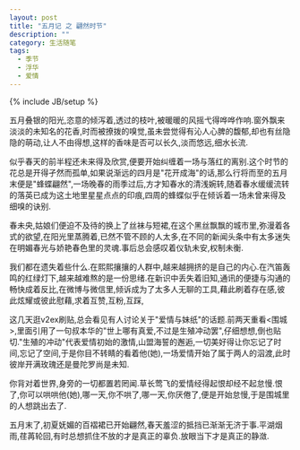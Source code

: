```yaml
---
layout: post
title: "五月记 之 翩然时节"
description: ""
category: 生活随笔
tags: 
  - 季节
  - 浮华
  - 爱情
---
```

{% include JB/setup %}

五月叠银的阳光,恣意的倾泻着,透过的枝叶,被暖暖的风摇弋得哗哗作响.窗外飘来淡淡的未知名的花香,时而被撩拨的嗅觉,虽未尝觉得有沁人心脾的馥郁,却也有丝隐隐的萌动,让人不由得想,这样的香味是否可以长久,淡而悠远,细水长流. 
<!--more-->

似乎春天的前半程还未来得及欣赏,便要开始纠缠着一场与落红的离别.这个时节的花总是开得孑然而孤单,如果说渐远的四月是"花开成海"的话,那么行将而至的五月末便是"蜂蝶翩然",一场晚春的雨季过后,方才知春水的清浅婉转,随着春水缓缓流转的落英已成为这土地里星星点点的印痕,四周的蜂蝶似乎在倾诉着一场未曾来得及细嗅的诀别.

春未央,姑娘们便迫不及待的换上了丝袜与短裙,在这个黑丝飘飘的城市里,弥漫着各式的欲望,在阳光里蒸腾着,已然不管不顾的人太多,在不同的新闻头条中有太多迷失在明媚春光与娇艳春色里的灵魂.事后总会感叹着仪轨未安,权制未衡.

我们都在遗失着些什么.在熙熙攘攘的人群中,越来越拥挤的是自己的内心.在汽笛轰鸣的红绿灯下,越来越难熬的是一份思绪.在新识中丢失着旧知,通讯的便捷与沟通的畅快成着反比,在微博与微信里,倾诉成为了太多人无聊的工具,藉此刷着存在感,彼此炫耀或彼此慰藉,求着互赞,互粉,互踩,

这几天逛v2ex刷贴,总会看见有人讨论关于"爱情与妹纸"的话题.前两天重看<围城>,里面引用了一句叔本华的"世上哪有真爱,不过是生殖冲动罢",仔细想想,倒也贴切."生殖的冲动"代表爱情初始的激情,山盟海誓的邂逅,一切美好得让你忘记了时间,忘记了空间,于是你目不转睛的看着他(她),一场爱情开始了属于两人的泅渡,此时彼岸开满玫瑰还是曼陀罗尚是未知.

你背对着世界,身旁的一切都置若罔闻.草长莺飞的爱情经得起恨却经不起怠慢.恨了,你可以哄哄他(她),哪一天,你不哄了,哪一天,你厌倦了,便是开始怠慢,于是围城里的人想跳出去了.

五月末了,初夏妩媚的百褶裙已开始翩然,春天羞涩的抵挡已渐渐无济于事.平湖烟雨,荏苒轮回,有时总想抓住不放的才是真正的辜负.放眼当下才是真正的静潋.